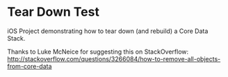 Tear Down Test
==============

iOS Project demonstrating how to tear down (and rebuild) a Core Data Stack.

Thanks to Luke McNeice for suggesting this on StackOverflow: 
http://stackoverflow.com/questions/3266084/how-to-remove-all-objects-from-core-data
